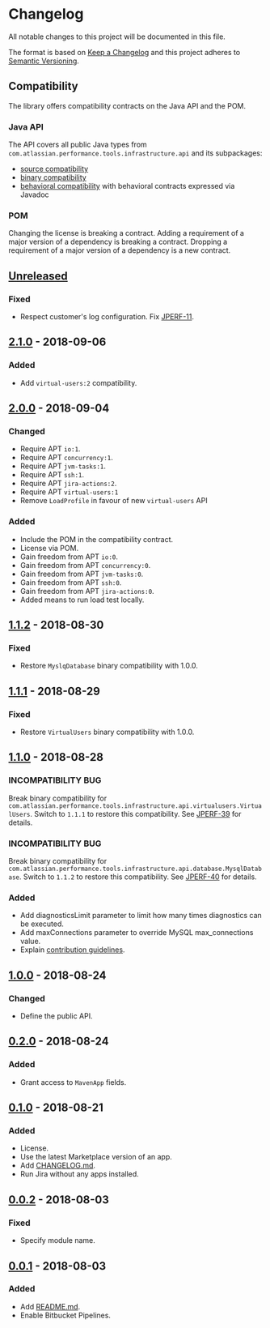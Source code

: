 # Changelog
All notable changes to this project will be documented in this file.

The format is based on [Keep a Changelog](http://keepachangelog.com/en/1.0.0/)
and this project adheres to [Semantic Versioning](http://semver.org/spec/v2.0.0.html).

## Compatibility
The library offers compatibility contracts on the Java API and the POM.

### Java API
The API covers all public Java types from `com.atlassian.performance.tools.infrastructure.api` and its subpackages:

  * [source compatibility]
  * [binary compatibility]
  * [behavioral compatibility] with behavioral contracts expressed via Javadoc

[source compatibility]: http://cr.openjdk.java.net/~darcy/OpenJdkDevGuide/OpenJdkDevelopersGuide.v0.777.html#source_compatibility
[binary compatibility]: http://cr.openjdk.java.net/~darcy/OpenJdkDevGuide/OpenJdkDevelopersGuide.v0.777.html#binary_compatibility
[behavioral compatibility]: http://cr.openjdk.java.net/~darcy/OpenJdkDevGuide/OpenJdkDevelopersGuide.v0.777.html#behavioral_compatibility

### POM
Changing the license is breaking a contract.
Adding a requirement of a major version of a dependency is breaking a contract.
Dropping a requirement of a major version of a dependency is a new contract.

## [Unreleased]
[Unreleased]: https://bitbucket.org/atlassian/infrastructure/branches/compare/master%0Drelease-2.1.0

### Fixed
- Respect customer's log configuration. Fix [JPERF-11](https://ecosystem.atlassian.net/browse/JPERF-11).

## [2.1.0] - 2018-09-06
[2.1.0]: https://bitbucket.org/atlassian/infrastructure/branches/compare/release-2.1.0%0Drelease-2.0.0

### Added
- Add `virtual-users:2` compatibility.

## [2.0.0] - 2018-09-04
[2.0.0]: https://bitbucket.org/atlassian/infrastructure/branches/compare/release-2.0.0%0Drelease-1.1.2

### Changed
- Require APT `io:1`.
- Require APT `concurrency:1`.
- Require APT `jvm-tasks:1`.
- Require APT `ssh:1`.
- Require APT `jira-actions:2`.
- Require APT `virtual-users:1`
- Remove `LoadProfile` in favour of new `virtual-users` API

### Added
- Include the POM in the compatibility contract.
- License via POM.
- Gain freedom from APT `io:0`.
- Gain freedom from APT `concurrency:0`.
- Gain freedom from APT `jvm-tasks:0`.
- Gain freedom from APT `ssh:0`.
- Gain freedom from APT `jira-actions:0`.
- Added means to run load test locally.

## [1.1.2] - 2018-08-30
[1.1.2]: https://bitbucket.org/atlassian/infrastructure/branches/compare/release-1.1.2%0Drelease-1.1.1

### Fixed
- Restore `MyslqDatabase` binary compatibility with 1.0.0.

## [1.1.1] - 2018-08-29
[1.1.1]: https://bitbucket.org/atlassian/infrastructure/branches/compare/release-1.1.1%0Drelease-1.1.0

### Fixed
- Restore `VirtualUsers` binary compatibility with 1.0.0.

## [1.1.0] - 2018-08-28
[1.1.0]: https://bitbucket.org/atlassian/infrastructure/branches/compare/release-1.1.0%0Drelease-1.0.0

### INCOMPATIBILITY BUG
Break binary compatibility for `com.atlassian.performance.tools.infrastructure.api.virtualusers.VirtualUsers`.
Switch to `1.1.1` to restore this compatibility.
See [JPERF-39](https://ecosystem.atlassian.net/browse/JPERF-39) for details.

### INCOMPATIBILITY BUG
Break binary compatibility for `com.atlassian.performance.tools.infrastructure.api.database.MysqlDatabase`.
Switch to `1.1.2` to restore this compatibility.
See [JPERF-40](https://ecosystem.atlassian.net/browse/JPERF-40) for details.

### Added 
- Add diagnosticsLimit parameter to limit how many times diagnostics can be executed.
- Add maxConnections parameter to override MySQL max_connections value.
- Explain [contribution guidelines](CONTRIBUTING.md). 

## [1.0.0] - 2018-08-24
[1.0.0]: https://bitbucket.org/atlassian/infrastructure/branches/compare/release-1.0.0%0Drelease-0.2.0

### Changed
- Define the public API.

## [0.2.0] - 2018-08-24
[0.2.0]: https://bitbucket.org/atlassian/infrastructure/branches/compare/release-0.2.0%0Drelease-0.1.0

### Added
- Grant access to `MavenApp` fields.

## [0.1.0] - 2018-08-21
[0.1.0]: https://bitbucket.org/atlassian/infrastructure/branches/compare/release-0.1.0%0Drelease-0.0.2

### Added
- License.
- Use the latest Marketplace version of an app.
- Add [CHANGELOG.md](CHANGELOG.md).
- Run Jira without any apps installed.

## [0.0.2] - 2018-08-03
[0.0.2]: https://bitbucket.org/atlassian/infrastructure/branches/compare/release-0.0.2%0Drelease-0.0.1

### Fixed
- Specify module name.

## [0.0.1] - 2018-08-03
[0.0.1]: https://bitbucket.org/atlassian/infrastructure/branches/compare/release-0.0.1%0Dinitial-commit

### Added
- Add [README.md](README.md).
- Enable Bitbucket Pipelines.
